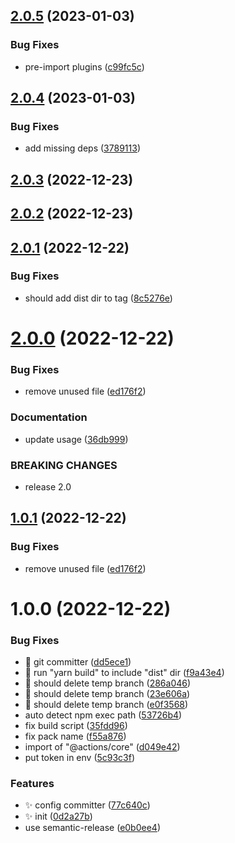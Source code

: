 ## [2.0.5](https://github.com/wow-actions/release-github-action/compare/v2.0.4...v2.0.5) (2023-01-03)


### Bug Fixes

* pre-import plugins ([c99fc5c](https://github.com/wow-actions/release-github-action/commit/c99fc5cc8104842f15393ba8ee60eadc780d6414))

## [2.0.4](https://github.com/wow-actions/release-github-action/compare/v2.0.3...v2.0.4) (2023-01-03)


### Bug Fixes

* add missing deps ([3789113](https://github.com/wow-actions/release-github-action/commit/3789113c49c445d8f23d0e4e43ef10f16b3d853a))

## [2.0.3](https://github.com/wow-actions/release-github-action/compare/v2.0.2...v2.0.3) (2022-12-23)

## [2.0.2](https://github.com/wow-actions/release-github-action/compare/v2.0.1...v2.0.2) (2022-12-23)

## [2.0.1](https://github.com/wow-actions/release-github-action/compare/v2.0.0...v2.0.1) (2022-12-22)


### Bug Fixes

* should add dist dir to tag ([8c5276e](https://github.com/wow-actions/release-github-action/commit/8c5276ef76d1660edfa9e82b0b2eaba9a38d48c4))

# [2.0.0](https://github.com/wow-actions/release-github-action/compare/v1.0.0...v2.0.0) (2022-12-22)


### Bug Fixes

* remove unused file ([ed176f2](https://github.com/wow-actions/release-github-action/commit/ed176f225219ef5e418308e456a220477ec1fb7a))


### Documentation

* update usage ([36db999](https://github.com/wow-actions/release-github-action/commit/36db9998602a422f14f32d665c218bc503206529))


### BREAKING CHANGES

* release 2.0

## [1.0.1](https://github.com/wow-actions/release-github-action/compare/v1.0.0...v1.0.1) (2022-12-22)


### Bug Fixes

* remove unused file ([ed176f2](https://github.com/wow-actions/release-github-action/commit/ed176f225219ef5e418308e456a220477ec1fb7a))

# 1.0.0 (2022-12-22)


### Bug Fixes

* 🐛 git committer ([dd5ece1](https://github.com/wow-actions/release-github-action/commit/dd5ece17c1083f5a4cad8dcdddc33aa99ff2d38a))
* 🐛 run "yarn build" to include "dist" dir ([f9a43e4](https://github.com/wow-actions/release-github-action/commit/f9a43e4361b2b7c5be1d80ef3ac0087b94c32713))
* 🐛 should delete temp branch ([286a046](https://github.com/wow-actions/release-github-action/commit/286a0468229b75442c04b80ca1d664b8bc3eb2d9))
* 🐛 should delete temp branch ([23e606a](https://github.com/wow-actions/release-github-action/commit/23e606aa103515f5e5b57c3ed8bb77da88c239ab))
* 🐛 should delete temp branch ([e0f3568](https://github.com/wow-actions/release-github-action/commit/e0f35689b65e3fdb7a17d47ef6c26a4c438d65f5))
* auto detect npm exec path ([53726b4](https://github.com/wow-actions/release-github-action/commit/53726b4378f942c5f2c1eaea85679430b54d5364))
* fix build script ([35fdd96](https://github.com/wow-actions/release-github-action/commit/35fdd9601ec21aade206dea0552aa1aa125f6250))
* fix pack name ([f55a876](https://github.com/wow-actions/release-github-action/commit/f55a8760c717406557b155a9b2a16d7455b8ad0b))
* import of "@actions/core" ([d049e42](https://github.com/wow-actions/release-github-action/commit/d049e427b13b0559c3c717d2e0216e990ca5dcbe))
* put token in env ([5c93c3f](https://github.com/wow-actions/release-github-action/commit/5c93c3f0cb99900522b364f7a281143470c56627))


### Features

* ✨ config committer ([77c640c](https://github.com/wow-actions/release-github-action/commit/77c640cc215f55e9360709d55627c4bdfc5c653a))
* ✨ init ([0d2a27b](https://github.com/wow-actions/release-github-action/commit/0d2a27b2907936354c686d942157b9a9546ddf53))
* use semantic-release ([e0b0ee4](https://github.com/wow-actions/release-github-action/commit/e0b0ee49f0399afb6e011db1cbf40de398ed8204))
